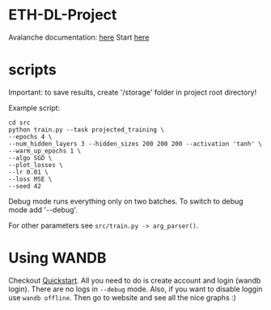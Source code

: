 # ETH-DL-Project

Avalanche documentation: [here](https://avalanche-api.continualai.org/en/v0.6.0/index.html)
Start [here](https://avalanche.continualai.org/getting-started/learn-avalanche-in-5-minutes)

# scripts 

Important: to save results, create '/storage' folder in project root directory!

Example script: 

```
cd src 
python train.py --task projected_training \
--epochs 4 \
--num_hidden_layers 3 --hidden_sizes 200 200 200 --activation 'tanh' \
--warm_up_epochs 1 \
--algo SGD \
--plot_losses \
--lr 0.01 \
--loss MSE \
--seed 42      
``` 

Debug mode runs everything only on two batches. To switch to debug mode add '--debug'.

For other parameters see `src/train.py -> arg_parser()`.

# Using WANDB 

Checkout [Quickstart](https://docs.wandb.ai/quickstart). All you need to do is create account and login (wandb login). There are no logs in `--debug` mode. Also, if you want to disable loggin use `wandb offline`. Then go to website and see all the nice graphs :) 